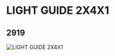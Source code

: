 # LIGHT GUIDE 2X4X1
## 2919
![LIGHT GUIDE 2X4X1](https://lc-www-live-s.legocdn.com/media/bricks/5/2/4195779.jpg)